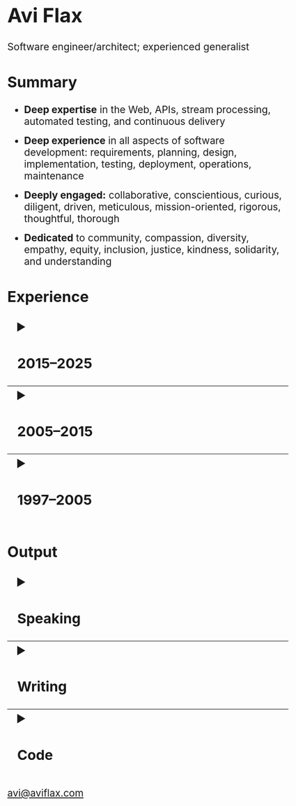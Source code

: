 <style>
  html, body {
      max-width: 8in;
      font-size: 17pt;
      margin-left: 1rem;
  }

  details {
    summary {
      margin-left: 1rem;
      font-size: 1.2rem;
      cursor: pointer;
    }

    summary::marker {
        font-size: 120%;
    }

    & > *:not(summary) {
        margin-left: 2.5rem;
    }
  }

  details + details {
      border-top: 1px solid black;
  }

  li:not(:last-child) {
    margin-bottom: 0.75rem;
  }

  li > ul,
  li > ol {
    margin-top: 0.75rem;
  }

  h4 > em {
      margin-left: 0.5rem;
      font-weight: normal;
  }
</style>

# Avi Flax

<span id="tagline">Software engineer/architect; experienced generalist</span>


## Summary

* **Deep expertise** in the Web, APIs, stream processing, automated testing, and continuous delivery
* **Deep experience** in all aspects of software development: requirements, planning, design,
  implementation, testing, deployment, operations, maintenance
* **Deeply engaged:** collaborative, conscientious, curious, diligent, driven, meticulous,
  mission-oriented, rigorous, thoughtful, thorough
* **Dedicated** to community, compassion, diversity, empathy, equity, inclusion, justice, kindness,
  solidarity, and understanding


## Experience

<details>
    <summary><h3>2015–2025</h3></summary>

#### Omne *Chief Software Architect, 2024–2025*

* Built and refined the team and its strategy, processes, and culture
* Designed and built a pre-alpha [ERP] system with a focus on manufacturing customers
* Tech: PostgreSQL, C#, Playwright, GitHub Actions, Kafka, Azure Cloud

#### Trudy *Principal Software Engineer, 2023–2024*

* Designed, implemented, and maintained:
  * An internal prompt engineering tool for rapidly testing many variations of LLM invocations
  * A pre-alpha <abbr title="Software as a Service">SaaS</abbr> product to enable non-experts to
    craft, test, and use LLM prompts with multiple LLM providers
* Tech: JavaScript, Google Apps Script, Google Workspace APIs, PostgreSQL, Python, Django, Clojure

#### Latacora *Staff Software Engineer, 2022–2023*

* Designed, implemented, and maintained:
  * A system that manages access to many AWS accounts via AWS SSO and [Pulumi]
  * A system for deploying multiple tools to many AWS accounts via Pulumi
  * A custom database for crucial business data &amp; CLI tools for integrating the DB with tools
    such as [Fibery] and JIRA
* Tech: Clojure, AWS, Pulumi, GitHub Actions

#### Modern Energy *Senior Director of Technology, 2020–2021*

* Helped bootstrap a new Retail Energy Provider (REP) in Texas' ERCOT market
* Automated wholesale energy trades for a few different markets via [APX MarketSuite]
* Helped bootstrap a new HVAC optimization startup by integrating with [InfiSense] and [MelRok]
* Tech: Clojure, Kafka, Airflow, Python, Google Workspace APIs, Pulumi

#### Funding Circle *Principal Software Engineer, 2017–2020*

* 🔜
* 🔜
* Tech: Clojure, Ruby, Kafka, GitHub Actions

#### Park Assist *Principal Software Architect, 2016–2017*

* 🔜
* 🔜
* Tech: Ruby, JRuby, Kafka, SQL Server

</details>

<details>
    <summary><h3>2005–2015</h3></summary>

#### Timehop *2015*

* Refactored a critical and complex system into a loosely-coupled stream-based system using Kinesis
  and Go ([slides])
* Designed and implemented:
  * A sophisticated integration with Twilio for SMS-based signup
  * A tool for quickly processing billions of records
* Tech: 🔜

#### Thinkful *2014*

* Designed and implemented an event-driven system to automate Stripe subscription management

#### SFX *2013–2014*

* 🔜
* 🔜
* 🔜
* Tech: 🔜

#### Arc90 *2005–2013*

* 🔜
* 🔜
* 🔜
* Tech: 🔜

</details>

<details>
    <summary><h3>1997–2005</h3></summary>

#### ADP *2001–2004*

* Refactored, enhanced, and maintained a sophisticated application for producing custom financial
  documents for on-demand printing

#### register.com *2001*

<!-- TODO: compress down to a single bullet -->
* Team lead position for large high-traffic auction site
* Responsibilities included designing, implementing, and maintaining features; reengineering site
  technology and architecture
* Created new internal tools and development procedures

#### RewardsPlus *2000*

* Maintained and enhanced a large-scale online employee benefits enrollment system for diverse
  clients with diverse needs

#### Words In Progress *1998–2000*

* Developed requirements and specifications for high traffic websites directly with clients; crafted
  application architecture and database design

#### Ideal Computer Strategies *1998*

* Worked with teams of designers, coders, and project managers to concurrently develop and deploy
  client websites with basic dynamic features

#### PCC Internet Design *1997–1998*

* Founded and managed a small Web design shop in Baltimore, MD providing full-service Web design
  and development to small businesses in the area

</details>

## Output

<details>
    <summary><h3>Speaking</h3></summary>

* 2020: <a href="https://www.youtube.com/watch?v=3i-C7qbRGGQ">Set your data free with model-based architecture diagramming</a> at <a href="https://www.writethedocs.org/conf/">Write the Docs (Portland) 2020</a>
* 2019:
  * <a href="http://2019.clojure-conj.org/speaker-avi-flax/">(Architecture) Diagrams as Data</a> at Clojure/conj (<a href="https://youtu.be/HmHOYkTVxIg">video</a>
* 2018:
  * <a href="https://www.youtube.com/watch?v=Vl4KFEJwPPQ">Concurrency via Communication — Large and Small</a> at the Bay Area Clojure Meetup (hosted by Funding Circle)
  * <a href="https://www.youtube.com/watch?v=5JpcDKooaIQ">Large Nested JSON with Spec: A Comedy of Errors</a> at the Bay Area Clojure Meetup (hosted by Funding Circle)
  * <a href="https://youtu.be/eqfSifXaXnw">Specifying Other People’s Data Structures with Spec: an Experience Report</a> at Clojure/nyc
* 2014:
  * <a href="https://www.youtube.com/watch?v=HGpDHBzErkg">The impedance mismatch of Web Microframeworks</a> at PyGrunn 2014 (hosted by Paylogic, a subsidiary of SFX)

</details>

<details>
    <summary><h3>Writing</h3></summary>

🔜

</details>

<details>
    <summary><h3>Code</h3></summary>

🔜

</details>

<div id="email">

[avi@aviflax.com](mailto:avi@aviflax.com)

</div>



[APX MarketSuite]: https://apx.com/power-scheduling-energy-accounting-services/
[ERP]: https://en.wikipedia.org/wiki/Enterprise_resource_planning
[Fibery]: https://fibery.io
[InfiSense]: https://www.infisense.com
[MelRok]: https://melrok.com
[Pulumi]: https://www.pulumi.com/
[slides]: https://speakerdeck.com/aviflax/stream-data-processing-with-kinesis-and-go-at-timehop
